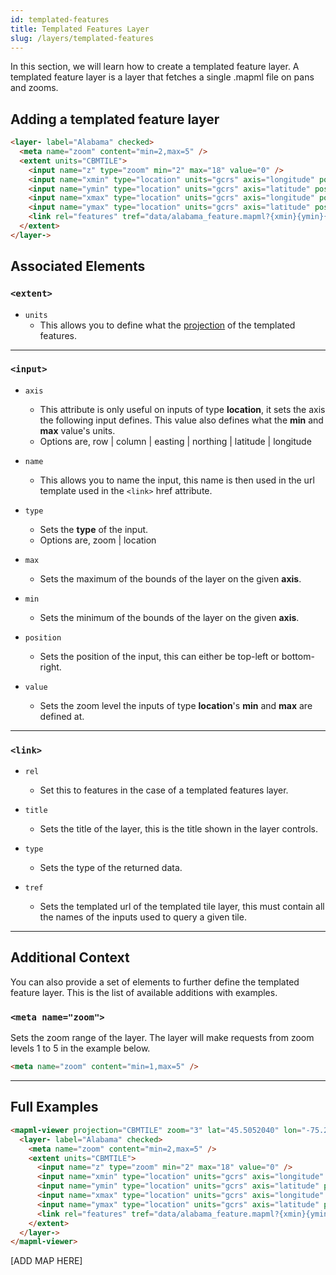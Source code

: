 ```yaml
---
id: templated-features
title: Templated Features Layer
slug: /layers/templated-features
---
```


In this section, we will learn how to create a templated feature layer. A templated feature layer is a layer that fetches a single .mapml file on pans and zooms.

## Adding a templated feature layer

```html
<layer- label="Alabama" checked>
  <meta name="zoom" content="min=2,max=5" />
  <extent units="CBMTILE">
    <input name="z" type="zoom" min="2" max="18" value="0" />
    <input name="xmin" type="location" units="gcrs" axis="longitude" position="top-left" min="-76" max="-74" />
    <input name="ymin" type="location" units="gcrs" axis="latitude" position="bottom-right" min="45" max="46" />
    <input name="xmax" type="location" units="gcrs" axis="longitude" position="bottom-right" min="-76" max="-74" />
    <input name="ymax" type="location" units="gcrs" axis="latitude" position="top-left" min="45" max="46" />
    <link rel="features" tref="data/alabama_feature.mapml?{xmin}{ymin}{xmax}{ymax}{z}" />
  </extent>
</layer->
```

## Associated Elements

### `<extent>`

- `units`
  - This allows you to define what the [projection](http://example.org) of the templated features.
    
---

### `<input>`

- `axis`
    - This attribute is only useful on inputs of type <strong>location</strong>, it sets the axis the following input defines. This value also defines what the <strong>min</strong> and <strong>max</strong> value's units.
    - Options are, row | column | easting | northing | latitude | longitude

- `name`
    - This allows you to name the input, this name is then used in the url template used in the `<link>` href attribute.

- `type`
    - Sets the <strong>type</strong> of the input.
    - Options are, zoom | location

- `max`
    - Sets the maximum of the bounds of the layer on the given <strong>axis</strong>.

- `min`
    - Sets the minimum of the bounds of the layer on the given <strong>axis</strong>.

- `position`
    - Sets the position of the input, this can either be top-left or bottom-right.

- `value`
    - Sets the zoom level the inputs of type <strong>location</strong>'s <strong>min</strong> and <strong>max</strong> are defined at.

---

### `<link>`

- `rel`
    - Set this to features in the case of a templated features layer.

- `title`
    - Sets the title of the layer, this is the title shown in the layer controls.

- `type`
    - Sets the type of the returned data.

- `tref`
    - Sets the templated url of the templated tile layer, this must contain all the names of the inputs used to query a given tile.

---

## Additional Context

You can also provide a set of elements to further define the templated feature layer. This is the list of available additions with examples.

### `<meta name="zoom">`
Sets the zoom range of the layer. The layer will make requests from zoom levels 1 to 5 in the example below.

```html
<meta name="zoom" content="min=1,max=5" />
```

---

## Full Examples

```html
<mapml-viewer projection="CBMTILE" zoom="3" lat="45.5052040" lon="-75.2202344" controls>
  <layer- label="Alabama" checked>
    <meta name="zoom" content="min=2,max=5" />
    <extent units="CBMTILE">
      <input name="z" type="zoom" min="2" max="18" value="0" />
      <input name="xmin" type="location" units="gcrs" axis="longitude" position="top-left" min="-76" max="-74" />
      <input name="ymin" type="location" units="gcrs" axis="latitude" position="bottom-right" min="45" max="46" />
      <input name="xmax" type="location" units="gcrs" axis="longitude" position="bottom-right" min="-76" max="-74" />
      <input name="ymax" type="location" units="gcrs" axis="latitude" position="top-left" min="45" max="46" />
      <link rel="features" tref="data/alabama_feature.mapml?{xmin}{ymin}{xmax}{ymax}{z}" />
    </extent>
  </layer->
</mapml-viewer>
```

[ADD MAP HERE]
